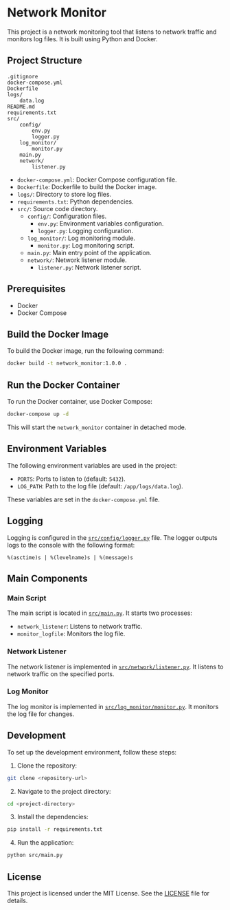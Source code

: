 # Network Monitor

This project is a network monitoring tool that listens to network traffic and monitors log files. It is built using Python and Docker.

## Project Structure

```
.gitignore
docker-compose.yml
Dockerfile
logs/
    data.log
README.md
requirements.txt
src/
    config/
        env.py
        logger.py
    log_monitor/
        monitor.py
    main.py
    network/
        listener.py
```

- `docker-compose.yml`: Docker Compose configuration file.
- `Dockerfile`: Dockerfile to build the Docker image.
- `logs/`: Directory to store log files.
- `requirements.txt`: Python dependencies.
- `src/`: Source code directory.
  - `config/`: Configuration files.
    - `env.py`: Environment variables configuration.
    - `logger.py`: Logging configuration.
  - `log_monitor/`: Log monitoring module.
    - `monitor.py`: Log monitoring script.
  - `main.py`: Main entry point of the application.
  - `network/`: Network listener module.
    - `listener.py`: Network listener script.

## Prerequisites

- Docker
- Docker Compose

## Build the Docker Image

To build the Docker image, run the following command:

```sh
docker build -t network_monitor:1.0.0 .
```

## Run the Docker Container

To run the Docker container, use Docker Compose:

```sh
docker-compose up -d
```

This will start the `network_monitor` container in detached mode.

## Environment Variables

The following environment variables are used in the project:

- `PORTS`: Ports to listen to (default: `5432`).
- `LOG_PATH`: Path to the log file (default: `/app/logs/data.log`).

These variables are set in the `docker-compose.yml` file.

## Logging

Logging is configured in the [`src/config/logger.py`](src/config/logger.py) file. The logger outputs logs to the console with the following format:

```
%(asctime)s | %(levelname)s | %(message)s
```

## Main Components

### Main Script

The main script is located in [`src/main.py`](src/main.py). It starts two processes:

- `network_listener`: Listens to network traffic.
- `monitor_logfile`: Monitors the log file.

### Network Listener

The network listener is implemented in [`src/network/listener.py`](src/network/listener.py). It listens to network traffic on the specified ports.

### Log Monitor

The log monitor is implemented in [`src/log_monitor/monitor.py`](src/log_monitor/monitor.py). It monitors the log file for changes.

## Development

To set up the development environment, follow these steps:

1. Clone the repository:

```sh
git clone <repository-url>
```

2. Navigate to the project directory:

```sh
cd <project-directory>
```

3. Install the dependencies:

```sh
pip install -r requirements.txt
```

4. Run the application:

```sh
python src/main.py
```

## License

This project is licensed under the MIT License. See the [LICENSE](LICENSE) file for details.
